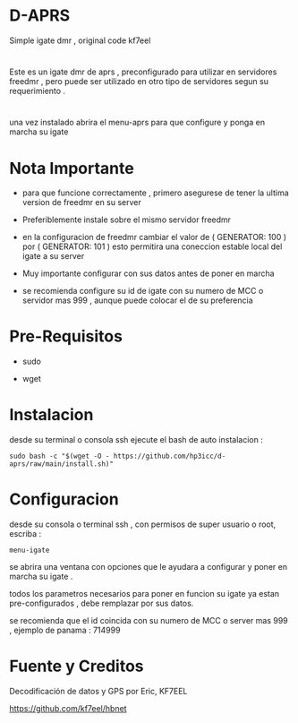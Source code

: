 # D-APRS
Simple igate dmr , original code kf7eel

#

Este es un igate dmr de aprs , preconfigurado para utilizar en servidores freedmr , pero puede ser utilizado en otro tipo de servidores segun su requerimiento .

#

una vez instalado abrira el menu-aprs para que configure y ponga en marcha su igate 

# Nota Importante

* para que funcione correctamente , primero asegurese de tener la ultima version de freedmr en su server

* Preferiblemente instale sobre el mismo servidor freedmr 

* en la configuracion de freedmr cambiar el valor de ( GENERATOR: 100 ) por ( GENERATOR: 101 ) esto permitira una coneccion estable local del igate a su server

* Muy importante configurar con sus datos antes de poner en marcha

* se recomienda configure su  id de igate con su numero de MCC o servidor mas 999 , aunque puede colocar el de su preferencia

#

# Pre-Requisitos

* sudo

* wget

#

# Instalacion

desde su terminal o consola ssh ejecute el bash de auto instalacion :

    sudo bash -c "$(wget -O - https://github.com/hp3icc/d-aprs/raw/main/install.sh)"

#

# Configuracion

desde su consola o terminal ssh , con permisos de super usuario o root,  escriba :  

    menu-igate

se abrira una ventana con opciones que le ayudara a configurar y poner en marcha su igate .

todos los parametros necesarios para poner en funcion su igate ya estan pre-configurados , debe remplazar por sus datos.

se recomienda que el id coincida con su numero de MCC o server mas 999 , ejemplo de panama : 714999

#

# Fuente y Creditos

Decodificación de datos y GPS por Eric, KF7EEL

https://github.com/kf7eel/hbnet
